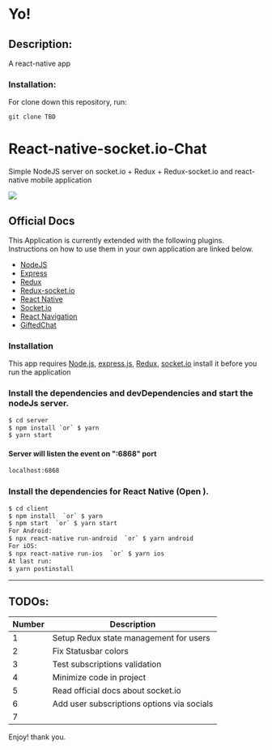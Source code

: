 # Yo! 
## Description:
A react-native app
### Installation:
For clone down this repository, run:
```
git clone TBD
```
# React-native-socket.io-Chat
Simple NodeJS server on socket.io + Redux + Redux-socket.io and react-native mobile application

![](https://cdn-images-1.medium.com/max/1000/1*GkR93AAlILkmE_3QQf88Ug.png)


## Official Docs
This Application is currently extended with the following plugins. Instructions on how to use them in your own application are linked below.
* [NodeJS ](https://nodejs.org/)
* [Express](https://expressjs.com/en/guide/routing.html)
* [Redux](https://redux.js.org/)
* [Redux-socket.io](https://github.com/itaylor/redux-socket.io/)
* [React Native](https://facebook.github.io/react-native/)
* [Socket.io](https://socket.io)
* [React Navigation](https://reactnavigation.org/)
* [GiftedChat ](https://github.com/FaridSafi/react-native-gifted-chat)

### Installation

This app requires [Node.js](https://nodejs.org/), [express.js](https://expressjs.com/en/guide/routing.html), [Redux](https://redux.js.org/), [socket.io](https://socket.io) install it before you run the application



### Install the dependencies and devDependencies and start the nodeJs server.

```sh
$ cd server
$ npm install `or` $ yarn 
$ yarn start
```

#### Server will listen the event on ":6868" port

```sh
localhost:6868
```


### Install the dependencies for React Native (Open ).

```sh
$ cd client
$ npm install  `or` $ yarn 
$ npm start  `or` $ yarn start
For Android:
$ npx react-native run-android  `or` $ yarn android
For iOS:
$ npx react-native run-ios  `or` $ yarn ios
At last run:
$ yarn postinstall

```

_______________________________________________

## TODOs:

| Number | Description |
| ------ | ------ |
| 1 | Setup Redux state management for users
| 2 | Fix Statusbar colors
| 3 | Test subscriptions validation
| 4 | Minimize code in project |
| 5 | Read official docs about socket.io |
| 6 | Add user subscriptions options via socials
| 7 | 

Enjoy! thank you.


